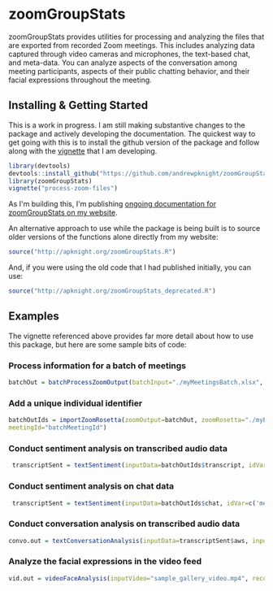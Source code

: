 
# zoomGroupStats

<!-- badges: start -->
<!-- badges: end -->

zoomGroupStats provides utilities for processing and analyzing the files that are exported from recorded Zoom meetings. This includes analyzing data captured through video cameras and microphones, the text-based chat, and meta-data. You can analyze aspects of the conversation among meeting participants, aspects of their public chatting behavior, and their facial expressions throughout the meeting. 

## Installing & Getting Started

This is a work in progress. I am still making substantive changes to the package and actively developing the documentation. The quickest way to get going with this is to install the github version of the package and follow along with the [vignette](http://zoomgroupstats.org/articles/process-zoom-files.html) that I am developing. 

``` r
library(devtools)
devtools::install_github("https://github.com/andrewpknight/zoomGroupStats", build_vignettes=TRUE)
library(zoomGroupStats)
vignette("process-zoom-files")
```

As I'm building this, I'm publishing [ongoing documentation for zoomGroupStats on my website](http://zoomgroupstats.org).

An alternative approach to use while the package is being built is to source older versions of the functions alone directly from my website:

``` r
source("http://apknight.org/zoomGroupStats.R")
```

And, if you were using the old code that I had published initially, you can use: 

```r
source("http://apknight.org/zoomGroupStats_deprecated.R")
```

## Examples

The vignette referenced above provides far more detail about how to use this package, but here are some sample bits of code: 

### Process information for a batch of meetings

```r
batchOut = batchProcessZoomOutput(batchInput="./myMeetingsBatch.xlsx", exportZoomRosetta="./myMeetings_rosetta_original.xlsx")
```

### Add a unique individual identifier

```r
batchOutIds = importZoomRosetta(zoomOutput=batchOut, zoomRosetta="./myEditedRosetta.xlsx", 
meetingId="batchMeetingId")
```

### Conduct sentiment analysis on transcribed audio data

``` r 
 transcriptSent = textSentiment(inputData=batchOutIds$transcript, idVar=c('utteranceId'), textVar='utteranceMessage', sentMethods=c('aws', 'syuzhet'), appendOut=TRUE, languageCodeVar='utteranceLanguage')
```

### Conduct sentiment analysis on chat data

``` r 
 transcriptSent = textSentiment(inputData=batchOutIds$chat, idVar=c('messageId'), textVar='message', sentMethods=c('aws', 'syuzhet'), appendOut=TRUE, languageCodeVar='messageLanguage')
```

### Conduct conversation analysis on transcribed audio data

``` r 
convo.out = textConversationAnalysis(inputData=transcriptSent$aws, inputType='transcript', meetingId='batchMeetingId', speakerId='indivId', sentMethod="aws")
```

### Analyze the facial expressions in the video feed

``` r 
vid.out = videoFaceAnalysis(inputVideo="sample_gallery_video.mp4", recordingStartDateTime="2020-04-20 13:30:00", sampleWindow=30, facesCollectionID="group-r")
```